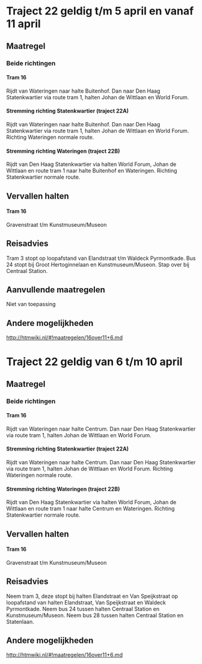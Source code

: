 # Traject 22 geldig t/m 5 april en vanaf 11 april 
## Maatregel
### Beide richtingen

#### Tram 16
Rijdt van Wateringen naar halte Buitenhof. 
Dan naar Den Haag Statenkwartier via route tram 1, halten Johan de Wittlaan en World Forum.

#### Stremming richting Statenkwartier (traject 22A)
Rijdt van Wateringen naar halte Buitenhof. 
Dan naar Den Haag Statenkwartier via route tram 1, halten Johan de Wittlaan en World Forum.
Richting Wateringen normale route.

#### Stremming richting Wateringen (traject 22B)
Rijdt van Den Haag Statenkwartier via halten World Forum, Johan de Wittlaan en route tram 1 naar halte Buitenhof en Wateringen.
Richting Statenkwartier normale route.

## Vervallen halten
#### Tram 16
Gravenstraat t/m Kunstmuseum/Museon

## Reisadvies
Tram 3 stopt op loopafstand van Elandstraat t/m Waldeck Pyrmontkade.
Bus 24 stopt bij Groot Hertoginnelaan en Kunstmuseum/Museon.
Stap over bij Centraal Station.
 
## Aanvullende maatregelen
Niet van toepassing

## Andere mogelijkheden
http://htmwiki.nl/#!maatregelen/16over11+6.md

# Traject 22 geldig van 6 t/m 10 april 
## Maatregel
### Beide richtingen

#### Tram 16
Rijdt van Wateringen naar halte Centrum.
Dan naar Den Haag Statenkwartier via route tram 1, halten Johan de Wittlaan en World Forum.

#### Stremming richting Statenkwartier (traject 22A)
Rijdt van Wateringen naar halte Centrum. 
Dan naar Den Haag Statenkwartier via route tram 1, halten Johan de Wittlaan en World Forum.
Richting Wateringen normale route.

#### Stremming richting Wateringen (traject 22B)
Rijdt van Den Haag Statenkwartier via halten World Forum, Johan de Wittlaan en route tram 1 naar halte Centrum en Wateringen.
Richting Statenkwartier normale route.

## Vervallen halten

#### Tram 16
Gravenstraat t/m Kunstmuseum/Museon

## Reisadvies
Neem tram 3, deze stopt bij halten Elandstraat en Van Speijkstraat op loopafstand van halten Elandstraat, Van Speijkstraat en Waldeck Pyrmontkade.
Neem bus 24 tussen halten Centraal Station en Kunstmuseum/Museon.
Neem bus 28 tussen halten Centraal Station en Statenlaan. 

## Andere mogelijkheden
http://htmwiki.nl/#!maatregelen/16over11+6.md

